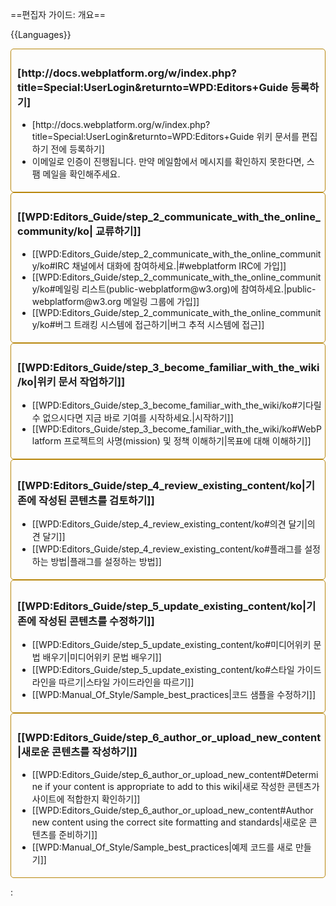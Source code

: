 ==편집자 가이드: 개요==

{{Languages}}

<div class="topic-container">
  <div class="long-topic">
      <div class="place-holder"></div>
      <div class="inner"  style='border:1px solid #b8860b; padding:5px 5px 5px 10px; border-radius:5px; min-height:150px'>
        <h3 style='min-height:30px'>[http://docs.webplatform.org/w/index.php?title=Special:UserLogin&returnto=WPD:Editors+Guide 등록하기]</h3>
        <ul>
            <li>[http://docs.webplatform.org/w/index.php?title=Special:UserLogin&returnto=WPD:Editors+Guide 위키 문서를 편집하기 전에 등록하기]</li>
            <li>이메일로 인증이 진행됩니다. 만약 메일함에서 메시지를 확인하지 못한다면, 스팸 메일을 확인해주세요.</li>
        </ul>
     </div>
  </div>
  
 <div class="long-topic"> 
     <div class="place-holder"></div>
    <div class="inner"  style='border:1px solid #b8860b; padding:5px 5px 5px 10px; border-radius:5px; min-height:150px'>
        <h3 style='min-height:30px'>[[WPD:Editors_Guide/step_2_communicate_with_the_online_community/ko| 교류하기]]</h3>
            <ul>
            <li>[[WPD:Editors_Guide/step_2_communicate_with_the_online_community/ko#IRC 채널에서 대화에 참여하세요.|#webplatform IRC에 가입]]</li>
            <li>[[WPD:Editors_Guide/step_2_communicate_with_the_online_community/ko#메일링 리스트(public-webplatform@w3.org)에 참여하세요.|public-webplatform@w3.org 메일링 그룹에 가입]]</li>
            <li>[[WPD:Editors_Guide/step_2_communicate_with_the_online_community/ko#버그 트래킹 시스템에 접근하기|버그 추적 시스템에 접근]]</li>
        </ul>
     </div>
  </div>
 
 <div class="long-topic"> 
     <div class="place-holder"></div>
    <div class="inner"  style='border:1px solid #b8860b; padding:5px 5px 5px 10px; border-radius:5px; min-height:150px'>
        <h3 style='min-height:30px'>[[WPD:Editors_Guide/step_3_become_familiar_with_the_wiki/ko|위키 문서 작업하기]]</h3>
            <ul>
            <li>[[WPD:Editors_Guide/step_3_become_familiar_with_the_wiki/ko#기다릴 수 없으시다면 지금 바로 기여를 시작하세요.|시작하기]]</li>
            <li>[[WPD:Editors_Guide/step_3_become_familiar_with_the_wiki/ko#WebPlatform 프로젝트의 사명(mission) 및 정책 이해하기|목표에 대해 이해하기]]</li>
        </ul>
     </div>
  </div>


 <div class="long-topic"> 
     <div class="place-holder"></div>
    <div class="inner"  style='border:1px solid #b8860b; padding:5px 5px 5px 10px; border-radius:5px; min-height:150px'>
        <h3 style='min-height:30px'>[[WPD:Editors_Guide/step_4_review_existing_content/ko|기존에 작성된 콘텐츠를 검토하기]]</h3>
            <ul>
            <li>[[WPD:Editors_Guide/step_4_review_existing_content/ko#의견 달기|의견 달기]]</li>
            <li>[[WPD:Editors_Guide/step_4_review_existing_content/ko#플래그를 설정하는 방법|플래그를 설정하는 방법]]</li>
        </ul>
     </div>
  </div>
 
 <div class="long-topic"> 
     <div class="place-holder"></div>
    <div class="inner"  style='border:1px solid #b8860b; padding:5px 5px 5px 10px; border-radius:5px; min-height:150px'>
        <h3 style='min-height:30px'>[[WPD:Editors_Guide/step_5_update_existing_content/ko|기존에 작성된 콘텐츠를 수정하기]]</h3>
            <ul>
            <li>[[WPD:Editors_Guide/step_5_update_existing_content/ko#미디어위키 문법 배우기|미디어위키 문법 배우기]]</li>
            <li>[[WPD:Editors_Guide/step_5_update_existing_content/ko#스타일 가이드라인을 따르기|스타일 가이드라인을 따르기]]</li>
            <li>[[WPD:Manual_Of_Style/Sample_best_practices|코드 샘플을 수정하기]]</li>
        </ul>
     </div>
  </div>

 <div class="long-topic"> 
     <div class="place-holder"></div>
    <div class="inner"  style='border:1px solid #b8860b; padding:5px 5px 5px 10px; border-radius:5px; min-height:150px'>
        <h3 style='min-height:25px'>[[WPD:Editors_Guide/step_6_author_or_upload_new_content|새로운 콘텐츠를 작성하기]]</h3>
            <ul>
            <li>[[WPD:Editors_Guide/step_6_author_or_upload_new_content#Determine if your content is appropriate to add to this wiki|새로 작성한 콘텐츠가 사이트에 적합한지 확인하기]]</li>
            <li>[[WPD:Editors_Guide/step_6_author_or_upload_new_content#Author new content using the correct site formatting and standards|새로운 콘텐츠를 준비하기]]</li>
            <li>[[WPD:Manual_Of_Style/Sample_best_practices|예제 코드를 새로 만들기]]</li>
        </ul>
     </div>
  </div>
 
<div class="clearfixboth"></div>
</div>

:&nbsp;